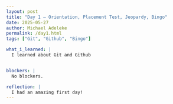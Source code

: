```yaml
---
layout: post
title: "Day 1 – Orientation, Placement Test, Jeopardy, Bingo" 
date: 2025-05-27
author: Michael Adeleke
permalink: /day1.html
tags: ["Git", "Github", "Bingo"]

what_i_learned: |
  I learned about Git and Github


blockers: |
  No blockers. 

reflection: |
  I had an amazing first day!
---
```

